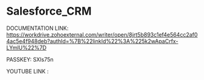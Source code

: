 # Salesforce_CRM

DOCUMENTATION LINK: https://workdrive.zohoexternal.com/writer/open/8jrt5b893c1ef4e564cc2af04ac5e4f948deb?authId=%7B%22linkId%22%3A%225k2wApaCrfx-LYmlU%22%7D

PASSKEY: SXls75n

YOUTUBE LINK :

